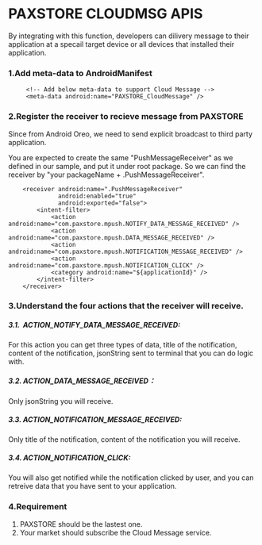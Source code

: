 # PAXSTORE CLOUDMSG APIS

By integrating with this function, developers can dilivery message to their application at a specail target device or all devices that installed their application.

### 1.Add meta-data to AndroidManifest
         <!-- Add below meta-data to support Cloud Message -->
         <meta-data android:name="PAXSTORE_CloudMessage" />

### 2.Register the receiver to recieve message from PAXSTORE
Since from Android Oreo, we need to send explicit broadcast to third party application.

You are expected to create the same "PushMessageReceiver" as we defined in our sample, and put it under root package. So we can find the receiver by "your packageName + .PushMessageReceiver".

 	    <receiver android:name=".PushMessageReceiver"
                  android:enabled="true"
                  android:exported="false">
            <intent-filter>
                <action android:name="com.paxstore.mpush.NOTIFY_DATA_MESSAGE_RECEIVED" />
                <action android:name="com.paxstore.mpush.DATA_MESSAGE_RECEIVED" />
                <action android:name="com.paxstore.mpush.NOTIFICATION_MESSAGE_RECEIVED" />
                <action android:name="com.paxstore.mpush.NOTIFICATION_CLICK" />
                <category android:name="${applicationId}" />
            </intent-filter>
        </receiver>

### 3.Understand the four actions that the receiver will receive.
##### 3.1.  ACTION_NOTIFY_DATA_MESSAGE_RECEIVED:  
For this action you can get three types of data, title of the notification, content of the notification, jsonString sent to terminal that you can do logic with.
##### 3.2. ACTION_DATA_MESSAGE_RECEIVED：
Only jsonString you will receive.
##### 3.3. ACTION_NOTIFICATION_MESSAGE_RECEIVED: 
Only title of the notification, content of the notification you will receive.
##### 3.4. ACTION_NOTIFICATION_CLICK:
You will also get notified while the notification clicked by user, and you can retreive data that you have sent to your application.


### 4.Requirement
1. PAXSTORE should be the lastest one.
2. Your market should subscribe the Cloud Message service.
